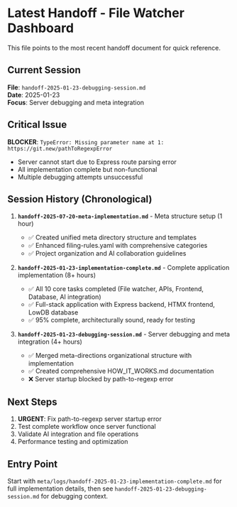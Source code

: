 # Latest Handoff - File Watcher Dashboard

This file points to the most recent handoff document for quick reference.

## Current Session
**File**: `handoff-2025-01-23-debugging-session.md`  
**Date**: 2025-01-23  
**Focus**: Server debugging and meta integration

## Critical Issue
**BLOCKER**: `TypeError: Missing parameter name at 1: https://git.new/pathToRegexpError`
- Server cannot start due to Express route parsing error
- All implementation complete but non-functional
- Multiple debugging attempts unsuccessful

## Session History (Chronological)
1. **`handoff-2025-07-20-meta-implementation.md`** - Meta structure setup (1 hour)
   - ✅ Created unified meta directory structure and templates
   - ✅ Enhanced filing-rules.yaml with comprehensive categories  
   - ✅ Project organization and AI collaboration guidelines

2. **`handoff-2025-01-23-implementation-complete.md`** - Complete application implementation (8+ hours)
   - ✅ All 10 core tasks completed (File watcher, APIs, Frontend, Database, AI integration)
   - ✅ Full-stack application with Express backend, HTMX frontend, LowDB database
   - ✅ 95% complete, architecturally sound, ready for testing
   
3. **`handoff-2025-01-23-debugging-session.md`** - Server debugging and meta integration (4+ hours)
   - ✅ Merged meta-directions organizational structure with implementation
   - ✅ Created comprehensive HOW_IT_WORKS.md documentation
   - ❌ Server startup blocked by path-to-regexp error

## Next Steps
1. **URGENT**: Fix path-to-regexp server startup error
2. Test complete workflow once server functional
3. Validate AI integration and file operations
4. Performance testing and optimization

## Entry Point
Start with `meta/logs/handoff-2025-01-23-implementation-complete.md` for full implementation details, then see `handoff-2025-01-23-debugging-session.md` for debugging context.